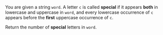 You are given a string `word`. A letter `c` is called **special** if it appears **both** in lowercase and uppercase in `word`, and every lowercase occurrence of `c` appears before the **first** uppercase occurrence of `c`.

Return the number of **special** letters in `word`.